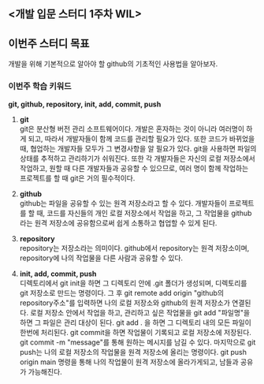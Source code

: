 ## <개발 입문 스터디 1주차 WIL>

## 이번주 스터디 목표
개발을 위해 기본적으로 알아야 할 github의 기초적인 사용법을 알아보자.

### 이번주 학습 키워드
**git, github, repository, init, add, commit, push**

1. **git**   
git은 분산형 버전 관리 소프트웨어이다. 개발은 혼자하는 것이 아니라 여러명이 하게 되고, 따라서 개발자들이 함께 코드를 관리할 필요가 있다. 또한 코드가 바뀌었을 때, 협업하는 개발자들 모두가 그 변경사항을 알 필요가 있다. git을 사용하면 파일의 상태를 추적하고 관리하기가 쉬워진다. 또한 각 개발자들은 자신의 로컬 저장소에서 작업하고, 원할 때 다른 개발자들과 공유할 수 있으므로, 여러 명이 함께 작업하는 프로젝트를 할 때 git은 거의 필수적이다.

2. **github**   
github는 파일을 공유할 수 있는 원격 저장소라고 할 수 있다. 개발자들이 프로젝트를 할 때, 코드를 자신들의 개인 로컬 저장소에서 작업을 하고, 그 작업물을 github라는 원격 저장소에 공유함으로써 쉽게 소통하고 협업할 수 있게 된다.

3. **repository**   
repository는 저장소라는 의미이다. github에서 repository는 원격 저장소이며, repository에 나의 작업물을 다른 사람과 공유할 수 있다.

4. **init, add, commit, push**   
디렉토리에서 git init을 하면 그 디렉토리 안에 .git 폴더가 생성되며, 디렉토리를 git 저장소로 만드는 명령이다. 그 후 git remote add origin "github의 repository주소"를 입력하면 나의 로컬 저장소와 github의 원격 저장소가 연결된다. 로컬 저장소 안에서 작업을 하고, 관리하고 싶은 작업물을 git add "파일명"을 하면 그 파일은 관리 대상이 된다. git add . 을 하면 그 디렉토리 내의 모든 파일이 한번에 처리된다. git commit을 하면 작업물이 기록되고 로컬 저장소에 저장된다. git commit -m "message"를 통해 원하는 메시지를 남길 수 있다. 마지막으로 git push는 나의 로컬 저장소의 작업물을 원격 저장소에 올리는 명령이다. git push origin main 명령을 통해 나의 작업물이 원격 저장소에 올라가게되고, 남들과 공유가 가능해진다.